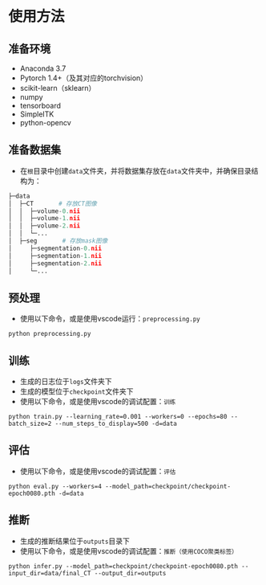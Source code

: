 # 使用方法
## 准备环境
- Anaconda 3.7
- Pytorch 1.4+（及其对应的torchvision）
- scikit-learn（sklearn）
- numpy
- tensorboard
- SimpleITK
- python-opencv


## 准备数据集
- 在`根`目录中创建`data`文件夹，并将数据集存放在`data`文件夹中，并确保目录结构为：
```python
├─data
│  ├─CT       # 存放CT图像
│  │  ├─volume-0.nii
│  │  ├─volume-1.nii
│  │  ├─volume-2.nii
│  │  └─...
│  ├─seg       # 存放mask图像
│     ├─segmentation-0.nii
│     ├─segmentation-1.nii
│     ├─segmentation-2.nii
│     └─...
```
## 预处理
- 使用以下命令，或是使用vscode运行：`preprocessing.py`
```shell
python preprocessing.py
```
## 训练
- 生成的日志位于`logs`文件夹下  
- 生成的模型位于`checkpoint`文件夹下
- 使用以下命令，或是使用vscode的调试配置：`训练`  
```shell
python train.py --learning_rate=0.001 --workers=0 --epochs=80 --batch_size=2 --num_steps_to_display=500 -d=data
```
## 评估
- 使用以下命令，或是使用vscode的调试配置：`评估`  
```
python eval.py --workers=4 --model_path=checkpoint/checkpoint-epoch0080.pth -d=data
```
## 推断
- 生成的推断结果位于`outputs`目录下
- 使用以下命令，或是使用vscode的调试配置：`推断（使用COCO聚类标签）`  
```
python infer.py --model_path=checkpoint/checkpoint-epoch0080.pth --input_dir=data/final_CT --output_dir=outputs
```

